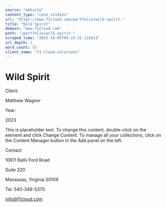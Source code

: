```yaml
---
source: "website"
content_type: "case_studies"
url: "https://www.f1cloud.com/portfolio/wild-spirit-"
title: "Wild Spirit"
domain: "www.f1cloud.com"
path: "/portfolio/wild-spirit-"
scraped_time: "2025-10-05T04:23:31.131611"
url_depth: 2
word_count: 55
client_name: "f1-cloud-solutions"
---
```


# Wild Spirit

Client:

Matthew Wagner

Year:

2023

This is placeholder text. To change this content, double-click on the element and click Change Content. To manage all your collections, click on the Content Manager button in the Add panel on the left.

Contact

10611 Balls Ford Road

Suite 220

Manassas, Virginia 20109

Tel: 540-349-5370

[info@f1cloud.com](mailto:info@f1cloud.com)